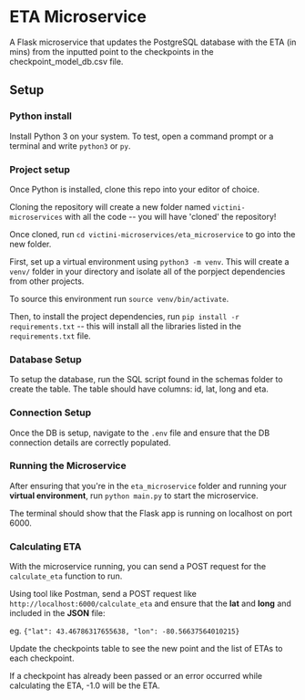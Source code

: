 # ETA Microservice

A Flask microservice that updates the PostgreSQL database with the ETA (in mins) from the inputted point to the checkpoints in the checkpoint_model_db.csv file.

## Setup

### Python install

Install Python 3 on your system. To test, open a command prompt or a terminal and write `python3` or `py`.

### Project setup

Once Python is installed, clone this repo into your editor of choice.

Cloning the repository will create a new folder named `victini-microservices` with all the code -- you will have 'cloned' the repository!

Once cloned, run `cd victini-microservices/eta_microservice` to go into the new folder.

First, set up a virtual environment using `python3 -m venv`. This will create a `venv/` folder in your directory and isolate all of the porpject dependencies from other projects.

To source this environment run `source venv/bin/activate`.

Then, to install the project dependencies, run `pip install -r requirements.txt` -- this will install all the libraries listed in the `requirements.txt` file.

### Database Setup

To setup the database, run the SQL script found in the schemas folder to create the table. The table should have columns: id, lat, long and eta.

### Connection Setup

Once the DB is setup, navigate to the `.env` file and ensure that the DB connection details are correctly populated.

### Running the Microservice

After ensuring that you're in the `eta_microservice` folder and running your **virtual environment**, run `python main.py` to start the microservice.

The terminal should show that the Flask app is running on localhost on port 6000.

### Calculating ETA

With the microservice running, you can send a POST request for the `calculate_eta` function to run. 

Using tool like Postman, send a POST request like `http://localhost:6000/calculate_eta` and ensure that the **lat** and **long** and included in the **JSON** file:

eg. `{"lat": 43.46786317655638, "lon": -80.56637564010215}`

Update the checkpoints table to see the new point and the list of ETAs to each checkpoint.

If a checkpoint has already been passed or an error occurred while calculating the ETA, -1.0 will be the ETA.
